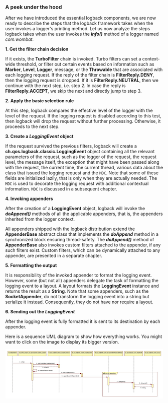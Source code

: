 ### A peek under the hood

After we have introduced the essential logback components, we are now ready to describe the steps that the logback framework takes when the user invokes a logger's printing method. Let us now analyze the steps logback takes when the user invokes the **_info()_** method of a logger named _com.wombat_.

**1. Get the filter chain decision**

If it exists, the **TurboFilter** chain is invoked. Turbo filters can set a context-wide threshold, or filter out certain events based on information such as **Marker**, **Level**, **Logger**, message, or the **Throwable** that are associated with each logging request. If the reply of the filter chain is **FilterReply.DENY**, then the logging request is dropped. If it is **FilterReply.NEUTRAL**, then we continue with the next step, i.e. step 2. In case the reply is **FilterReply.ACCEPT**, we skip the next and directly jump to step 3.


**2. Apply the basic selection rule**

At this step, logback compares the effective level of the logger with the level of the request. If the logging request is disabled according to this test, then logback will drop the request without further processing. Otherwise, it proceeds to the next step.

**3. Create a _LoggingEvent_ object**

If the request survived the previous filters, logback will create a **ch.qos.logback.classic.LoggingEvent** object containing all the relevant parameters of the request, such as the logger of the request, the request level, the message itself, the exception that might have been passed along with the request, the current time, the current thread, various data about the class that issued the logging request and the `MDC`. Note that some of these fields are initialized lazily, that is only when they are actually needed. The `MDC` is used to decorate the logging request with additional contextual information. `MDC` is discussed in a subsequent chapter.

**4. Invoking appenders**

After the creation of a **LoggingEvent** object, logback will invoke the **_doAppend()_** methods of all the applicable appenders, that is, the appenders inherited from the logger context.

All appenders shipped with the logback distribution extend the **AppenderBase** abstract class that implements the **_doAppend_** method in a synchronized block ensuring thread-safety. The **_doAppend()_** method of **AppenderBase** also invokes custom filters attached to the appender, if any such filters exist. Custom filters, which can be dynamically attached to any appender, are presented in a separate chapter.


**5. Formatting the output**

It is responsibility of the invoked appender to format the logging event. However, some (but not all) appenders delegate the task of formatting the logging event to a layout. A layout formats the **LoggingEvent** instance and returns the result as a **String**. Note that some appenders, such as the **SocketAppender**, do not transform the logging event into a string but serialize it instead. Consequently, they do not have nor require a layout.

**6. Sending out the _LoggingEvent_**

After the logging event is fully formatted it is sent to its destination by each appender.

Here is a sequence UML diagram to show how everything works. You might want to click on the image to display its bigger version.

![](/assets/underTheHoodSequence2_small.gif)


